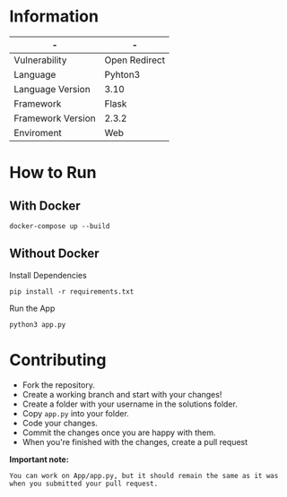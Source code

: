 # Information

| - | - |
| ------ | ------ |
| Vulnerability | Open Redirect |
| Language | Pyhton3 |
| Language Version | 3.10 |
| Framework | Flask |
| Framework Version | 2.3.2 |
| Enviroment | Web |

# How to Run

## With Docker

``` 
docker-compose up --build
```

## Without Docker

Install Dependencies

```
pip install -r requirements.txt
```

Run the App

```
python3 app.py
```

# Contributing

- Fork the repository.
- Create a working branch and start with your changes!
- Create a folder with your username in the solutions folder.
- Copy ```app.py``` into your folder.
- Code your changes. 
- Commit the changes once you are happy with them.
- When you're finished with the changes, create a pull request

**Important note:**
```
You can work on App/app.py, but it should remain the same as it was when you submitted your pull request.
```